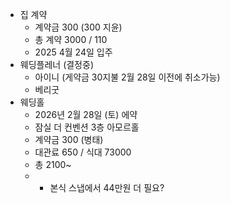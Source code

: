 
- 집 계약
	- 계약금 300 (300 지윤)
	- 총 계약 3000 / 110
	- 2025 4월 24일 입주 
- 웨딩플레너 (결정중)
	- 아이니 (게약금 30지불 2월 28일 이전에 취소가능)
	- 베리굿
- 웨딩홀
	- 2026년 2월 28일 (토) 에약
	- 잠실 더 컨벤션 3층 아모르홀
	- 계약금 300 (병태)
	- 대관료 650 / 식대 73000
	- 총 2100~
	- + 본식  스냅에서 44만원 더 필요?